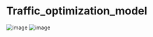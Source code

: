 # Traffic_optimization_model

![image](https://github.com/user-attachments/assets/c7eb8346-0cfd-4928-b06c-0889371f14cb)
![image](https://github.com/user-attachments/assets/a7006ddc-c2cb-43de-93ed-9969706a163a)
